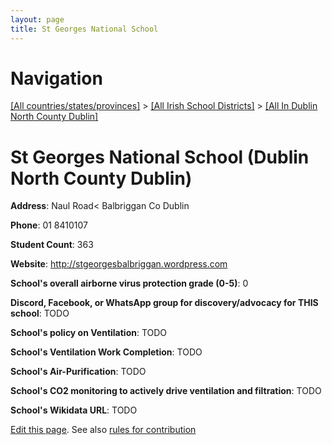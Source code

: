 ```yaml
---
layout: page
title: St Georges National School
---
```

# Navigation

[[All countries/states/provinces]](../../..) > [[All Irish School Districts]](../..) > [[All In Dublin North County Dublin]](..)

# St Georges National School (Dublin North County Dublin)

**Address**: Naul Road< Balbriggan Co Dublin

**Phone**: 01 8410107

**Student Count**: 363

**Website**: <http://stgeorgesbalbriggan.wordpress.com>

**School's overall airborne virus protection grade (0-5)**: 0

**Discord, Facebook, or WhatsApp group for discovery/advocacy for THIS school**: TODO

**School's policy on Ventilation**: TODO

**School's Ventilation Work Completion**: TODO

**School's Air-Purification**: TODO

**School's CO2 monitoring to actively drive ventilation and filtration**: TODO

**School's Wikidata URL**: TODO


[Edit this page](https://github.com/ventilate-schools/Ireland/edit/main/./Dublin_North_County_Dublin/St_Georges_National_School.md). See also [rules for contribution](../../../contribution-rules/)
